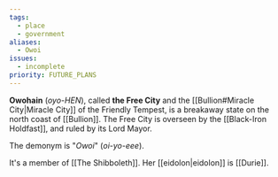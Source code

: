 ```yaml
---
tags:
  - place
  - government
aliases:
  - Owoi
issues:
  - incomplete
priority: FUTURE_PLANS
---
```

**Owohain** (*oyo-HEN*), called **the Free City** and the [[Bullion#Miracle City|Miracle City]] of the Friendly Tempest, is a breakaway state on the north coast of [[Bullion]]. The Free City is overseen by the [[Black-Iron Holdfast]], and ruled by its Lord Mayor.

The demonym is "*Owoi*" (*oi-yo-eee*).

It's a member of [[The Shibboleth]]. Her [[eidolon|eidolon]] is [[Durie]].

